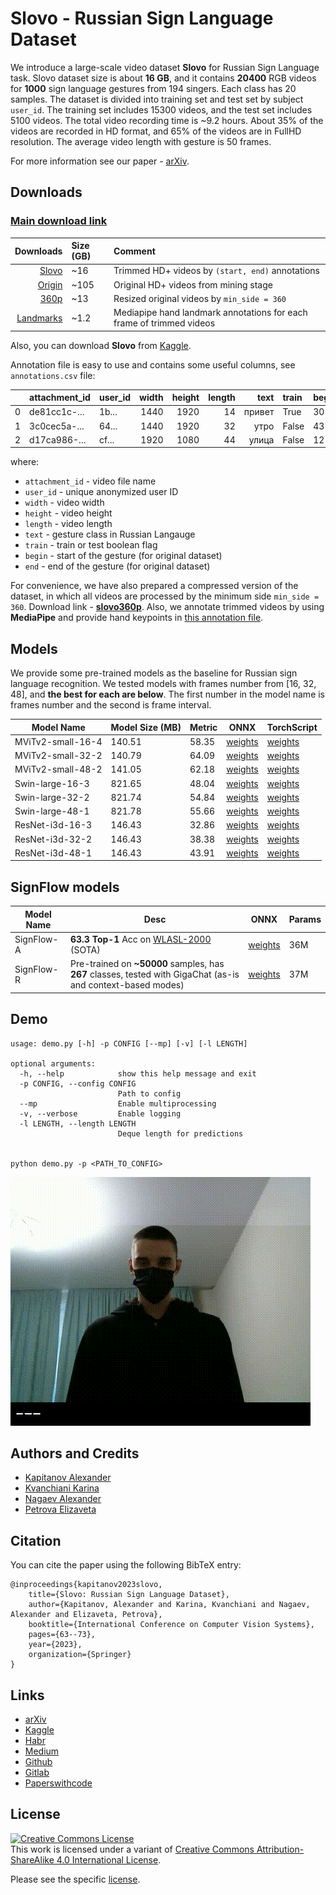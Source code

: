 # Slovo - Russian Sign Language Dataset

We introduce a large-scale video dataset **Slovo** for Russian Sign Language task. Slovo dataset size is about **16 GB**, and it contains **20400** RGB videos for **1000** sign language gestures from 194 singers. Each class has 20 samples. The dataset is divided into training set and test set by subject `user_id`. The training set includes 15300 videos, and the test set includes 5100 videos. The total video recording time is ~9.2 hours. About 35% of the videos are recorded in HD format, and 65% of the videos are in FullHD resolution. The average video length with gesture is 50 frames.

For more information see our paper - [arXiv](https://arxiv.org/abs/2305.14527).

## Downloads
### [Main download link](https://rndml-team-cv.obs.ru-moscow-1.hc.sbercloud.ru/datasets/slovo/slovo.zip)

|                                                                                               Downloads | Size (GB) | Comment                                                              |
|--------------------------------------------------------------------------------------------------------:|:----------|:---------------------------------------------------------------------|
|                [Slovo](https://rndml-team-cv.obs.ru-moscow-1.hc.sbercloud.ru/datasets/slovo/slovo.zip) | ~16       | Trimmed HD+ videos by `(start, end)` annotations                     |
|          [Origin](https://rndml-team-cv.obs.ru-moscow-1.hc.sbercloud.ru/datasets/slovo/slovo_full.zip) | ~105      | Original HD+ videos from mining stage                                |
|        [360p](https://rndml-team-cv.obs.ru-moscow-1.hc.sbercloud.ru/datasets/slovo/slovo_full360.zip)  | ~13       | Resized original videos by `min_side = 360`                          |
| [Landmarks](https://rndml-team-cv.obs.ru-moscow-1.hc.sbercloud.ru/datasets/slovo/slovo_mediapipe.json) | ~1.2      | Mediapipe hand landmark annotations for each frame of trimmed videos |

Also, you can download **Slovo** from [Kaggle](https://www.kaggle.com/datasets/kapitanov/slovo).

Annotation file is easy to use and contains some useful columns, see `annotations.csv` file:

|    | attachment_id | user_id | width | height | length |  text  | train   | begin | end |
|---:|:--------------|:--------|------:|-------:|-------:|-------:|:--------|:------|:----|
|  0 | de81cc1c-...  | 1b...   |  1440 |   1920 |     14 | привет | True    | 30    | 45  |
|  1 | 3c0cec5a-...  | 64...   |  1440 |   1920 |     32 |   утро | False   | 43    | 66  |
|  2 | d17ca986-...  | cf...   |  1920 |   1080 |     44 |  улица | False   | 12    | 31  |

where:
- `attachment_id` - video file name
- `user_id` - unique anonymized user ID
- `width` - video width
- `height` - video height
- `length` - video length
- `text` - gesture class in Russian Langauge
- `train` - train or test boolean flag
- `begin` - start of the gesture (for original dataset)
- `end` - end of the gesture (for original dataset)

For convenience, we have also prepared a compressed version of the dataset, in which all videos are processed by the minimum side `min_side = 360`. Download link - **[slovo360p](https://rndml-team-cv.obs.ru-moscow-1.hc.sbercloud.ru/datasets/slovo/slovo_full360.zip)**.
Also, we annotate trimmed videos by using **MediaPipe** and provide hand keypoints in [this annotation file](https://rndml-team-cv.obs.ru-moscow-1.hc.sbercloud.ru/datasets/slovo/slovo_mediapipe.json).

## Models
We provide some pre-trained models as the baseline for Russian sign language recognition.
We tested models with frames number from [16, 32, 48], and **the best for each are below**.
The first number in the model name is frames number and the second is frame interval.

| Model Name        | Model Size (MB) | Metric | ONNX                                                                                                            | TorchScript                                                                                                 |
|-------------------|-----------------|--------|-----------------------------------------------------------------------------------------------------------------|-------------------------------------------------------------------------------------------------------------|
| MViTv2-small-16-4 | 140.51          | 58.35  | [weights](https://rndml-team-cv.obs.ru-moscow-1.hc.sbercloud.ru/datasets/slovo/models/mvit/onnx/mvit16-4.onnx) | [weights](https://rndml-team-cv.obs.ru-moscow-1.hc.sbercloud.ru/datasets/slovo/models/mvit/pt/mvit16-4.pt) |
| MViTv2-small-32-2 | 140.79          | 64.09  | [weights](https://rndml-team-cv.obs.ru-moscow-1.hc.sbercloud.ru/datasets/slovo/models/mvit/onnx/mvit32-2.onnx) | [weights](https://rndml-team-cv.obs.ru-moscow-1.hc.sbercloud.ru/datasets/slovo/models/mvit/pt/mvit32-2.pt) |
| MViTv2-small-48-2 | 141.05          | 62.18  | [weights](https://rndml-team-cv.obs.ru-moscow-1.hc.sbercloud.ru/datasets/slovo/models/mvit/onnx/mvit48-2.onnx) | [weights](https://rndml-team-cv.obs.ru-moscow-1.hc.sbercloud.ru/datasets/slovo/models/mvit/pt/mvit48-2.pt) |
| Swin-large-16-3   | 821.65          | 48.04  | [weights](https://rndml-team-cv.obs.ru-moscow-1.hc.sbercloud.ru/datasets/slovo/models/swin/onnx/swin16-3.onnx) | [weights](https://rndml-team-cv.obs.ru-moscow-1.hc.sbercloud.ru/datasets/slovo/models/swin/pt/swin16-3.pt) |
| Swin-large-32-2   | 821.74          | 54.84  | [weights](https://rndml-team-cv.obs.ru-moscow-1.hc.sbercloud.ru/datasets/slovo/models/swin/onnx/swin32-2.onnx) | [weights](https://rndml-team-cv.obs.ru-moscow-1.hc.sbercloud.ru/datasets/slovo/models/swin/pt/swin32-2.pt) |
| Swin-large-48-1   | 821.78          | 55.66  | [weights](https://rndml-team-cv.obs.ru-moscow-1.hc.sbercloud.ru/datasets/slovo/models/swin/onnx/swin48-1.onnx) | [weights](https://rndml-team-cv.obs.ru-moscow-1.hc.sbercloud.ru/datasets/slovo/models/swin/pt/swin48-1.pt) |
| ResNet-i3d-16-3   | 146.43          | 32.86  | [weights](https://rndml-team-cv.obs.ru-moscow-1.hc.sbercloud.ru/datasets/slovo/models/resnet/onnx/resnet16-3.onnx) | [weights](https://rndml-team-cv.obs.ru-moscow-1.hc.sbercloud.ru/datasets/slovo/models/resnet/pt/resnet16-3.pt) |
| ResNet-i3d-32-2   | 146.43          | 38.38  | [weights](https://rndml-team-cv.obs.ru-moscow-1.hc.sbercloud.ru/datasets/slovo/models/resnet/onnx/resnet32-2.onnx) | [weights](https://rndml-team-cv.obs.ru-moscow-1.hc.sbercloud.ru/datasets/slovo/models/resnet/pt/resnet32-2.pt) |
| ResNet-i3d-48-1   | 146.43          | 43.91  | [weights](https://rndml-team-cv.obs.ru-moscow-1.hc.sbercloud.ru/datasets/slovo/models/resnet/onnx/resnet48-1.onnx) | [weights](https://rndml-team-cv.obs.ru-moscow-1.hc.sbercloud.ru/datasets/slovo/models/resnet/pt/resnet48-1.pt) |

## SignFlow models

| Model Name | Desc                                                                                                                | ONNX                                                                                                    | Params |
|------------|---------------------------------------------------------------------------------------------------------------------|---------------------------------------------------------------------------------------------------------|--------|
| SignFlow-A | **63.3 Top-1** Acc on  [WLASL-2000](https://paperswithcode.com/sota/sign-language-recognition-on-wlasl-2000) (SOTA) | [weights](https://rndml-team-cv.obs.ru-moscow-1.hc.sbercloud.ru/datasets/slovo/models/SignFlow-A.onnx) | 36M    |
| SignFlow-R | Pre-trained on **~50000** samples, has **267** classes, tested with GigaChat (as-is and context-based modes)        | [weights](https://rndml-team-cv.obs.ru-moscow-1.hc.sbercloud.ru/datasets/slovo/models/SignFlow-R.onnx) | 37M    |


## Demo
```console
usage: demo.py [-h] -p CONFIG [--mp] [-v] [-l LENGTH]

optional arguments:
  -h, --help            show this help message and exit
  -p CONFIG, --config CONFIG
                        Path to config
  --mp                  Enable multiprocessing
  -v, --verbose         Enable logging
  -l LENGTH, --length LENGTH
                        Deque length for predictions


python demo.py -p <PATH_TO_CONFIG>
```

![demo](images/demo.gif)

## Authors and Credits
- [Kapitanov Alexander](https://www.linkedin.com/in/hukenovs)
- [Kvanchiani Karina](https://www.linkedin.com/in/kvanchiani)
- [Nagaev Alexander](https://www.linkedin.com/in/nagadit/)
- [Petrova Elizaveta](https://www.linkedin.com/in/elizaveta-petrova-248135263/)

## Citation
You can cite the paper using the following BibTeX entry:

    @inproceedings{kapitanov2023slovo,
        title={Slovo: Russian Sign Language Dataset},
        author={Kapitanov, Alexander and Karina, Kvanchiani and Nagaev, Alexander and Elizaveta, Petrova},
        booktitle={International Conference on Computer Vision Systems},
        pages={63--73},
        year={2023},
        organization={Springer}
    }

## Links
- [arXiv](https://arxiv.org/abs/2305.14527)
- [Kaggle](https://www.kaggle.com/datasets/kapitanov/slovo)
- [Habr](https://habr.com/ru/companies/sberdevices/articles/737018/)
- [Medium](https://medium.com/@nagadit/slovo-russian-sign-language-dataset-a8a8bd6fa17d)
- [Github](https://github.com/hukenovs/slovo)
- [Gitlab](https://gitlab.aicloud.sbercloud.ru/rndcv/slovo)
- [Paperswithcode](https://paperswithcode.com/paper/slovo-russian-sign-language-dataset)

## License
<a rel="license" href="http://creativecommons.org/licenses/by-sa/4.0/"><img alt="Creative Commons License" style="border-width:0" src="https://i.creativecommons.org/l/by-sa/4.0/88x31.png" /></a><br />This work is licensed under a variant of <a rel="license" href="http://creativecommons.org/licenses/by-sa/4.0/">Creative Commons Attribution-ShareAlike 4.0 International License</a>.

Please see the specific [license](https://github.com/hukenovs/slovo/blob/master/license/en_us.pdf).
